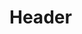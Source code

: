<!-- TITLE: Vanderbilt Robotics Intelligence Wiki  -->
<!-- SUBTITLE: Your One Stop Shop for All Things Robotics -->

# Header